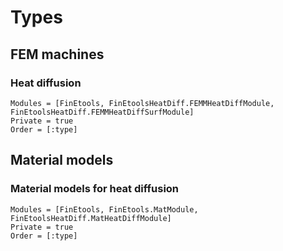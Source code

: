 # Types

## FEM machines

### Heat diffusion

```@autodocs
Modules = [FinEtools, FinEtoolsHeatDiff.FEMMHeatDiffModule, FinEtoolsHeatDiff.FEMMHeatDiffSurfModule]
Private = true
Order = [:type]
```


## Material models

### Material models for heat diffusion

```@autodocs
Modules = [FinEtools, FinEtools.MatModule, FinEtoolsHeatDiff.MatHeatDiffModule]
Private = true
Order = [:type]
```
